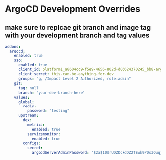 # ArgoCD Development Overrides

## make sure to replcae git branch and image tag with your development branch and tag values

```yaml
addons:
  argocd:
    enabled: true
    sso:
      enabled: true
      client_id: platform1_a8604cc9-f5e9-4656-802d-d05624370245_bb8-argocd
      client_secret: this-can-be-anything-for-dev
      groups: "g, /Impact Level 2 Authorized, role:admin"
    git:
      tag: null
      branch: "your-dev-branch-here"
    values:
      global:
        redis:
          password: "testing"
      upstream:
        dex:
          metrics:
            enabled: true
          servicemonitor:
            enabled: true
        configs:
          secret:
            argocdServerAdminPassword: '$2a$10$rUDZDckdDZ2TEwk9PDs3QuqjkL58qR1IHE1Kj4MwDx.7/m5dytZJm'
```
